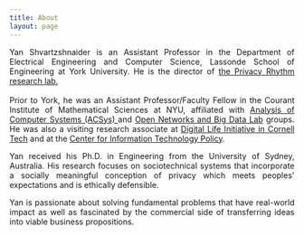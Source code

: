 ```yaml
---
title: About
layout: page
---
```


<div style="text-align: justify">

Yan Shvartzshnaider is an Assistant Professor in the Department of Electrical
Engineering and Computer Science, Lassonde School of Engineering at York
University. He is the director of <a href="https://www.yorku.ca/lassonde/privacy/">the Privacy Rhythm research lab.</a>
<br/><br/> Prior to York, he was an Assistant Professor/Faculty Fellow in the Courant
Institute of Mathematical Sciences at NYU,  affiliated with <a
href="https://cs.nyu.edu/acsys/">Analysis of Computer Systems (ACSys) </a> and
<a href="http://nyunetworks.com">Open Networks and Big Data Lab</a> groups. He
was also a  visiting research associate at <a
href="https://www.dli.tech.cornell.edu">Digital Life Initiative in Cornell
Tech</a> and at the <a href="https://citp.princeton.edu/citp-people/yan-shvartzshnaider/">Center for Information Technology Policy</a>.
</div>
<p/>
<div style="text-align: justify">  Yan received his Ph.D. in Engineering from
the University of Sydney, Australia. His research focuses on sociotechnical
systems that incorporate a socially meaningful conception of privacy which meets
peoples' expectations and is ethically defensible.
</div>
<p/>
<div style="text-align: justify">
Yan is passionate about solving fundamental problems that have real-world impact as well as fascinated by the commercial side of transferring ideas into viable business propositions.
</div>
